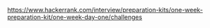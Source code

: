 https://www.hackerrank.com/interview/preparation-kits/one-week-preparation-kit/one-week-day-one/challenges